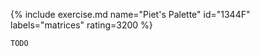 {% include exercise.md name="Piet's Palette" id="1344F" labels="matrices" rating=3200 %}

```
TODO
```
